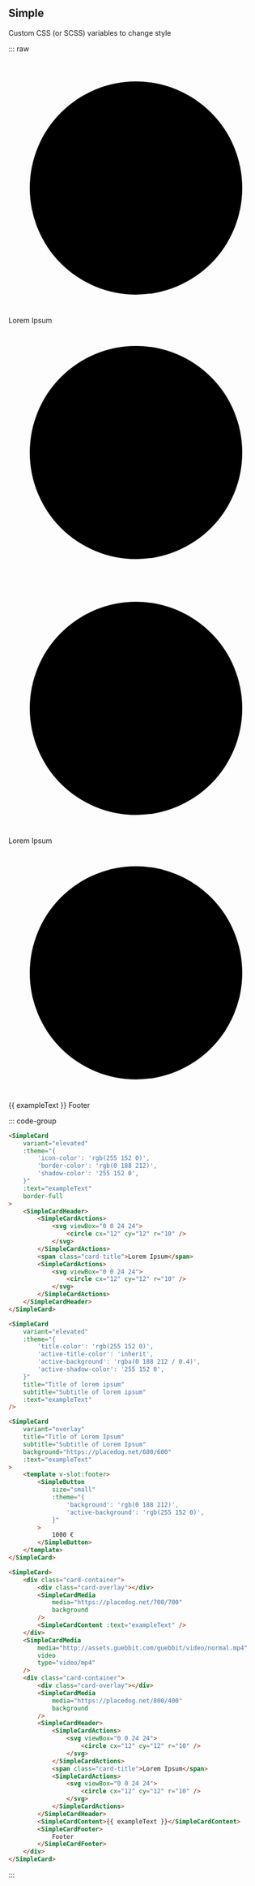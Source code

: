 ## Simple
Custom CSS (or SCSS) variables to change style

::: raw
<div class="dev-section">
    <SimpleCard
        variant="elevated"
        :theme="{
            'icon-color': 'rgb(255 152 0)',
            'border-color': 'rgb(0 188 212)',
            'shadow-color': '255 152 0',
        }"
        :text="exampleText"
        border-full
    >
        <SimpleCardHeader>
            <SimpleCardActions>
                <svg viewBox="0 0 24 24">
                    <circle cx="12" cy="12" r="10" />
                </svg>
            </SimpleCardActions>
            <span class="card-title">Lorem Ipsum</span>
            <SimpleCardActions>
                <svg viewBox="0 0 24 24">
                    <circle cx="12" cy="12" r="10" />
                </svg>
            </SimpleCardActions>
        </SimpleCardHeader>
    </SimpleCard>
    <SimpleCard
        variant="elevated"
        :theme="{
            'title-color': 'rgb(255 152 0)',
            'active-title-color': 'inherit',
            'active-background': 'rgba(0 188 212 / 0.4)',
            'active-shadow-color': '255 152 0',
        }"
        title="Title of lorem ipsum"
        subtitle="Subtitle of lorem ipsum"
        :text="exampleText"
    />
    <SimpleCard
        variant="overlay"
        title="Title of Lorem Ipsum"
        subtitle="Subtitle of Lorem Ipsum"
        background="https://placedog.net/600/600"
        :text="exampleText"
    >
        <template v-slot:footer>
            <SimpleButton
                size="small"
                :theme="{
                    'background': 'rgb(0 188 212)',
                    'active-background': 'rgb(255 152 0)',
                }"
            >
                1000 €
            </SimpleButton>
        </template>
    </SimpleCard>
    <SimpleCard>
        <div class="card-container">
            <div class="card-overlay"></div>
            <SimpleCardMedia
                media="https://placedog.net/700/700"
                background
            />
            <SimpleCardContent :text="exampleText" />
        </div>
        <SimpleCardMedia
            media="http://assets.guebbit.com/guebbit/video/normal.mp4"
            video
            type="video/mp4"
        />
        <div class="card-container">
            <div class="card-overlay"></div>
            <SimpleCardMedia
                media="https://placedog.net/800/400"
                background
            />
            <SimpleCardHeader>
                <SimpleCardActions>
                    <svg viewBox="0 0 24 24">
                        <circle cx="12" cy="12" r="10" />
                    </svg>
                </SimpleCardActions>
                <span class="card-title">Lorem Ipsum</span>
                <SimpleCardActions>
                    <svg viewBox="0 0 24 24">
                        <circle cx="12" cy="12" r="10" />
                    </svg>
                </SimpleCardActions>
            </SimpleCardHeader>
            <SimpleCardContent>{{ exampleText }}</SimpleCardContent>
            <SimpleCardFooter>
                Footer
            </SimpleCardFooter>
        </div>
    </SimpleCard>
</div>

::: code-group
```html [border and icons mixed colors]
<SimpleCard
    variant="elevated"
    :theme="{
        'icon-color': 'rgb(255 152 0)',
        'border-color': 'rgb(0 188 212)',
        'shadow-color': '255 152 0',
    }"
    :text="exampleText"
    border-full
>
    <SimpleCardHeader>
        <SimpleCardActions>
            <svg viewBox="0 0 24 24">
                <circle cx="12" cy="12" r="10" />
            </svg>
        </SimpleCardActions>
        <span class="card-title">Lorem Ipsum</span>
        <SimpleCardActions>
            <svg viewBox="0 0 24 24">
                <circle cx="12" cy="12" r="10" />
            </svg>
        </SimpleCardActions>
    </SimpleCardHeader>
</SimpleCard>
```
```html [HOVER background and shadow mixed colors]
<SimpleCard
    variant="elevated"
    :theme="{
        'title-color': 'rgb(255 152 0)',
        'active-title-color': 'inherit',
        'active-background': 'rgba(0 188 212 / 0.4)',
        'active-shadow-color': '255 152 0',
    }"
    title="Title of lorem ipsum"
    subtitle="Subtitle of lorem ipsum"
    :text="exampleText"
/>
```
```html [Descriptive background card]
<SimpleCard
    variant="overlay"
    title="Title of Lorem Ipsum"
    subtitle="Subtitle of Lorem Ipsum"
    background="https://placedog.net/600/600"
    :text="exampleText"
>
    <template v-slot:footer>
        <SimpleButton
            size="small"
            :theme="{
                'background': 'rgb(0 188 212)',
                'active-background': 'rgb(255 152 0)',
            }"
        >
            1000 €
        </SimpleButton>
    </template>
</SimpleCard>
```
```html [Mix of various media and combinations]
<SimpleCard>
    <div class="card-container">
        <div class="card-overlay"></div>
        <SimpleCardMedia
            media="https://placedog.net/700/700"
            background
        />
        <SimpleCardContent :text="exampleText" />
    </div>
    <SimpleCardMedia
        media="http://assets.guebbit.com/guebbit/video/normal.mp4"
        video
        type="video/mp4"
    />
    <div class="card-container">
        <div class="card-overlay"></div>
        <SimpleCardMedia
            media="https://placedog.net/800/400"
            background
        />
        <SimpleCardHeader>
            <SimpleCardActions>
                <svg viewBox="0 0 24 24">
                    <circle cx="12" cy="12" r="10" />
                </svg>
            </SimpleCardActions>
            <span class="card-title">Lorem Ipsum</span>
            <SimpleCardActions>
                <svg viewBox="0 0 24 24">
                    <circle cx="12" cy="12" r="10" />
                </svg>
            </SimpleCardActions>
        </SimpleCardHeader>
        <SimpleCardContent>{{ exampleText }}</SimpleCardContent>
        <SimpleCardFooter>
            Footer
        </SimpleCardFooter>
    </div>
</SimpleCard>
```
:::
